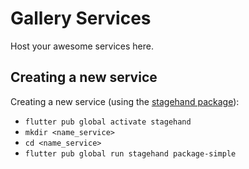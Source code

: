 # Gallery Services

Host your awesome services here.

## Creating a new service
Creating a new service (using the
[stagehand package](https://pub.dev/packages/stagehand)):
* `flutter pub global activate stagehand`
* `mkdir <name_service>`
* `cd <name_service>`
* `flutter pub global run stagehand package-simple`
